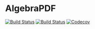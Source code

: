 # AlgebraPDF

[![Build Status](https://travis-ci.com/mmikhasenko/AlgebraPDF.jl.svg?branch=master)](https://travis-ci.com/mmikhasenko/AlgebraPDF.jl)
[![Build Status](https://ci.appveyor.com/api/projects/status/github/mmikhasenko/AlgebraPDF.jl?svg=true)](https://ci.appveyor.com/project/mmikhasenko/AlgebraPDF-jl)
[![Codecov](https://codecov.io/gh/mmikhasenko/AlgebraPDF.jl/branch/master/graph/badge.svg)](https://codecov.io/gh/mmikhasenko/AlgebraPDF.jl)
